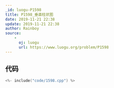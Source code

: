 ```yaml
---
_id: luogu-P1598
title: P1598_垂直柱状图
date: 2019-11-21 22:38
update: 2019-11-21 22:38
author: Rainboy
source: 
    - 
      oj: luogu
      url: https://www.luogu.org/problem/P1598
---
```


## 代码

```c
<%- include("code/1598.cpp") %>
```

